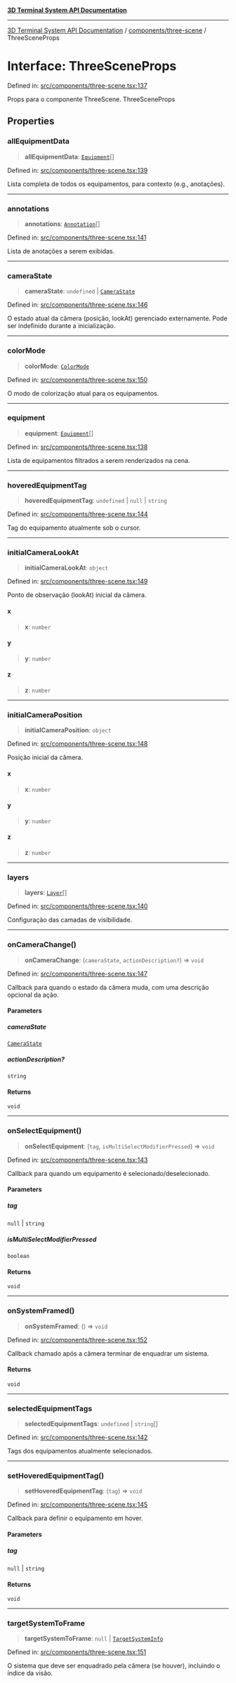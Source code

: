 [**3D Terminal System API Documentation**](../../../README.md)

***

[3D Terminal System API Documentation](../../../README.md) / [components/three-scene](../README.md) / ThreeSceneProps

# Interface: ThreeSceneProps

Defined in: [src/components/three-scene.tsx:137](https://github.com/Dicommunitas/ThreeJS_Terminal_3D/blob/824631c882bd29351bc730ad23d22c22cce24127/src/components/three-scene.tsx#L137)

Props para o componente ThreeScene.
 ThreeSceneProps

## Properties

### allEquipmentData

> **allEquipmentData**: [`Equipment`](../../../lib/types/interfaces/Equipment.md)[]

Defined in: [src/components/three-scene.tsx:139](https://github.com/Dicommunitas/ThreeJS_Terminal_3D/blob/824631c882bd29351bc730ad23d22c22cce24127/src/components/three-scene.tsx#L139)

Lista completa de todos os equipamentos, para contexto (e.g., anotações).

***

### annotations

> **annotations**: [`Annotation`](../../../lib/types/interfaces/Annotation.md)[]

Defined in: [src/components/three-scene.tsx:141](https://github.com/Dicommunitas/ThreeJS_Terminal_3D/blob/824631c882bd29351bc730ad23d22c22cce24127/src/components/three-scene.tsx#L141)

Lista de anotações a serem exibidas.

***

### cameraState

> **cameraState**: `undefined` \| [`CameraState`](../../../lib/types/interfaces/CameraState.md)

Defined in: [src/components/three-scene.tsx:146](https://github.com/Dicommunitas/ThreeJS_Terminal_3D/blob/824631c882bd29351bc730ad23d22c22cce24127/src/components/three-scene.tsx#L146)

O estado atual da câmera (posição, lookAt) gerenciado externamente. Pode ser indefinido durante a inicialização.

***

### colorMode

> **colorMode**: [`ColorMode`](../../../lib/types/type-aliases/ColorMode.md)

Defined in: [src/components/three-scene.tsx:150](https://github.com/Dicommunitas/ThreeJS_Terminal_3D/blob/824631c882bd29351bc730ad23d22c22cce24127/src/components/three-scene.tsx#L150)

O modo de colorização atual para os equipamentos.

***

### equipment

> **equipment**: [`Equipment`](../../../lib/types/interfaces/Equipment.md)[]

Defined in: [src/components/three-scene.tsx:138](https://github.com/Dicommunitas/ThreeJS_Terminal_3D/blob/824631c882bd29351bc730ad23d22c22cce24127/src/components/three-scene.tsx#L138)

Lista de equipamentos filtrados a serem renderizados na cena.

***

### hoveredEquipmentTag

> **hoveredEquipmentTag**: `undefined` \| `null` \| `string`

Defined in: [src/components/three-scene.tsx:144](https://github.com/Dicommunitas/ThreeJS_Terminal_3D/blob/824631c882bd29351bc730ad23d22c22cce24127/src/components/three-scene.tsx#L144)

Tag do equipamento atualmente sob o cursor.

***

### initialCameraLookAt

> **initialCameraLookAt**: `object`

Defined in: [src/components/three-scene.tsx:149](https://github.com/Dicommunitas/ThreeJS_Terminal_3D/blob/824631c882bd29351bc730ad23d22c22cce24127/src/components/three-scene.tsx#L149)

Ponto de observação (lookAt) inicial da câmera.

#### x

> **x**: `number`

#### y

> **y**: `number`

#### z

> **z**: `number`

***

### initialCameraPosition

> **initialCameraPosition**: `object`

Defined in: [src/components/three-scene.tsx:148](https://github.com/Dicommunitas/ThreeJS_Terminal_3D/blob/824631c882bd29351bc730ad23d22c22cce24127/src/components/three-scene.tsx#L148)

Posição inicial da câmera.

#### x

> **x**: `number`

#### y

> **y**: `number`

#### z

> **z**: `number`

***

### layers

> **layers**: [`Layer`](../../../lib/types/interfaces/Layer.md)[]

Defined in: [src/components/three-scene.tsx:140](https://github.com/Dicommunitas/ThreeJS_Terminal_3D/blob/824631c882bd29351bc730ad23d22c22cce24127/src/components/three-scene.tsx#L140)

Configuração das camadas de visibilidade.

***

### onCameraChange()

> **onCameraChange**: (`cameraState`, `actionDescription?`) => `void`

Defined in: [src/components/three-scene.tsx:147](https://github.com/Dicommunitas/ThreeJS_Terminal_3D/blob/824631c882bd29351bc730ad23d22c22cce24127/src/components/three-scene.tsx#L147)

Callback para quando o estado da câmera muda, com uma descrição opcional da ação.

#### Parameters

##### cameraState

[`CameraState`](../../../lib/types/interfaces/CameraState.md)

##### actionDescription?

`string`

#### Returns

`void`

***

### onSelectEquipment()

> **onSelectEquipment**: (`tag`, `isMultiSelectModifierPressed`) => `void`

Defined in: [src/components/three-scene.tsx:143](https://github.com/Dicommunitas/ThreeJS_Terminal_3D/blob/824631c882bd29351bc730ad23d22c22cce24127/src/components/three-scene.tsx#L143)

Callback para quando um equipamento é selecionado/deselecionado.

#### Parameters

##### tag

`null` | `string`

##### isMultiSelectModifierPressed

`boolean`

#### Returns

`void`

***

### onSystemFramed()

> **onSystemFramed**: () => `void`

Defined in: [src/components/three-scene.tsx:152](https://github.com/Dicommunitas/ThreeJS_Terminal_3D/blob/824631c882bd29351bc730ad23d22c22cce24127/src/components/three-scene.tsx#L152)

Callback chamado após a câmera terminar de enquadrar um sistema.

#### Returns

`void`

***

### selectedEquipmentTags

> **selectedEquipmentTags**: `undefined` \| `string`[]

Defined in: [src/components/three-scene.tsx:142](https://github.com/Dicommunitas/ThreeJS_Terminal_3D/blob/824631c882bd29351bc730ad23d22c22cce24127/src/components/three-scene.tsx#L142)

Tags dos equipamentos atualmente selecionados.

***

### setHoveredEquipmentTag()

> **setHoveredEquipmentTag**: (`tag`) => `void`

Defined in: [src/components/three-scene.tsx:145](https://github.com/Dicommunitas/ThreeJS_Terminal_3D/blob/824631c882bd29351bc730ad23d22c22cce24127/src/components/three-scene.tsx#L145)

Callback para definir o equipamento em hover.

#### Parameters

##### tag

`null` | `string`

#### Returns

`void`

***

### targetSystemToFrame

> **targetSystemToFrame**: `null` \| [`TargetSystemInfo`](../../../lib/types/interfaces/TargetSystemInfo.md)

Defined in: [src/components/three-scene.tsx:151](https://github.com/Dicommunitas/ThreeJS_Terminal_3D/blob/824631c882bd29351bc730ad23d22c22cce24127/src/components/three-scene.tsx#L151)

O sistema que deve ser enquadrado pela câmera (se houver), incluindo o índice da visão.
